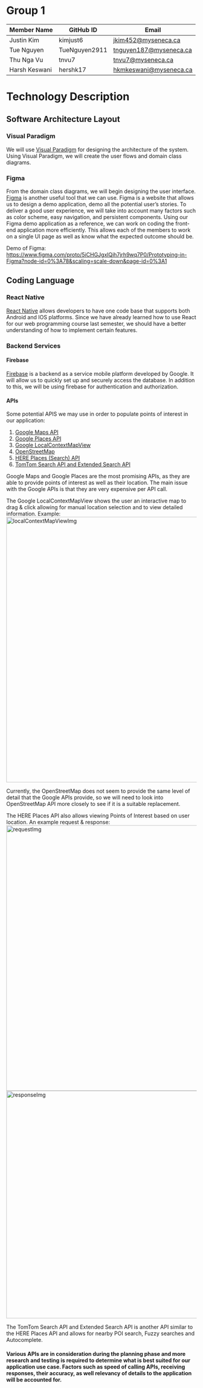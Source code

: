 # Group 1

|   Member Name  | GitHub ID |           Email               |
| ---------------| ---------------|-------------------------------|
| Justin Kim     | kimjust6	  |jkim452@myseneca.ca    	  |
| Tue Nguyen     | TueNguyen2911  |tnguyen187@myseneca.ca 	  |
| Thu Nga Vu	 | tnvu7	  |tnvu7@myseneca.ca   		  |
| Harsh Keswani  | hershk17	  |hkmkeswani@myseneca.ca 	  |



# Technology Description

## Software Architecture Layout

### Visual Paradigm

We will use [Visual Paradigm](https://www.visual-paradigm.com/) for designing the architecture of the system. Using Visual Paradigm, we will create the user flows and domain class diagrams. 

### Figma

From the domain class diagrams, we will begin designing the user interface. [Figma](https://www.figma.com/) is another useful tool that we can use. Figma is a website that allows us to design a demo application, demo all the potential user’s stories. To deliver a good user experience, we will take into account many factors such as color scheme, easy navigation, and persistent components. Using our Figma demo application as a reference, we can work on coding the front-end application more efficiently.  This allows each of the members to work on a single UI page as well as know what the expected outcome should be.

Demo of Figma: https://www.figma.com/proto/5iCHGJgxlQih7jrh9wq7P0/Prototyping-in-Figma?node-id=0%3A78&scaling=scale-down&page-id=0%3A1

## Coding Language

### React Native

[React Native](https://reactnative.dev/) allows developers to have one code base that supports both Android and IOS platforms. Since we have already learned how to use React for our web programming course last semester, we should have a better understanding of how to implement certain features. 

### Backend Services

#### Firebase

[Firebase](https://firebase.google.com/) is a backend as a service mobile platform developed by Google.  It will allow us to quickly set up and securely access the database. In addition to this, we will be using firebase for authentication and authorization.  

#### APIs

Some potential APIS we may use in order to populate points of interest in our application:  
1. [Google Maps API](https://developers.google.com/maps)
2. [Google Places API](https://cloud.google.com/maps-platform/places)
3. [Google LocalContextMapView](https://developers.google.com/maps/documentation/javascript/local-context/samples/basic)
4. [OpenStreetMap](https://www.openstreetmap.org)
5. [HERE Places (Search) API](https://developer.here.com/documentation/places/dev_guide/topics/what-is.html)
6. [TomTom Search API and Extended Search API](https://developer.tomtom.com/search-api)

Google Maps and Google Places are the most promising APIs, as they are able to provide points of interest as well as their location. The main issue with the Google APIs is that they are very expensive per API call. <br />

The Google LocalContextMapView shows the user an interactive map to drag & click allowing for manual location selection and to view detailed information. Example: <br />
<img src="https://user-images.githubusercontent.com/62819902/121831789-636a3e80-cc96-11eb-82c4-5a79b0345a34.png" alt="localContextMapViewImg" width="700"/>

Currently, the OpenStreetMap does not seem to provide the same level of detail that the Google APIs provide, so we will need to look into OpenStreetMap API more closely to see if it is a suitable replacement. <br />

The HERE Places API also allows viewing Points of Interest based on user location. An example request & response: <br />
<img src="https://user-images.githubusercontent.com/62819902/121831667-040c2e80-cc96-11eb-8a7a-433604d32eea.png" alt="requestImg" width="700"/>
<img src="https://user-images.githubusercontent.com/62819902/121831561-bd1e3900-cc95-11eb-8b3f-dfaea0cd6cfc.png" alt="responseImg" width="600"/>

The TomTom Search API and Extended Search API is another API similar to the HERE Places API and allows for nearby POI search, Fuzzy searches and Autocomplete. 

#### Various APIs are in consideration during the planning phase and more research and testing is required to determine what is best suited for our application use case. Factors such as speed of calling APIs, receiving responses, their accuracy, as well relevancy of details to the application will be accounted for.
